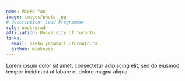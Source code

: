 ```yaml
---
name: Mieko Yao
image: images/photo.jpg
# description: Lead Programmer
role: undergrad
affiliation: University of Toronto
links:
  email: mieko.yao@mail.utoronto.ca
  github: miekoyao
---
```


Lorem ipsum dolor sit amet, consectetur adipiscing elit, sed do eiusmod tempor incididunt ut labore et dolore magna aliqua.
